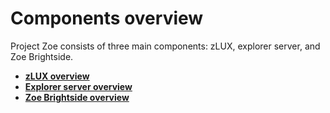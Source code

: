 # Components overview

Project Zoe consists of three main components: zLUX, explorer server, and Zoe Brightside.

- **[zLUX overview](../topics/mvd-overview.md)**
- **[Explorer server overview](../topics/atlas-overview.md)**
- **[Zoe Brightside overview](../topics/cli-releasenotes.md)**
